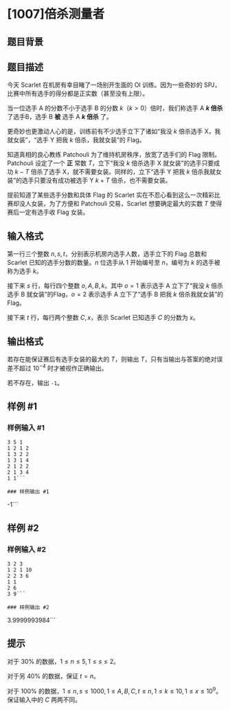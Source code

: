 # [1007]倍杀测量者

## 题目背景



## 题目描述

今天 Scarlet 在机房有幸目睹了一场别开生面的 OI 训练。因为一些奇妙的 SPJ，比赛中所有选手的得分都是正实数（甚至没有上限）。

当一位选手 A 的分数不小于选手 B 的分数 $k$（$k>0$）倍时，我们称选手 A **$k$ 倍杀** 了选手B，选手 B **被** 选手 A **$k$ 倍杀** 了。

更奇妙也更激动人心的是，训练前有不少选手立下了诸如“我没 $k$ 倍杀选手 X，我就女装”，“选手 Y 把我 $k$ 倍杀，我就女装”的 Flag。

知道真相的良心教练 Patchouli 为了维持机房秩序，放宽了选手们的 Flag 限制。Patchouli 设定了一个 **正** 常数 $T$，立下“我没 $k$ 倍杀选手 X 就女装”的选手只要成功 $k-T$ 倍杀了选手 X，就不需要女装。同样的，立下“选手 Y 把我 $k$ 倍杀我就女装”的选手只要没有成功被选手 Y $k+T$ 倍杀，也不需要女装。

提前知道了某些选手分数和具体 Flag 的 Scarlet 实在不忍心看到这么一次精彩比赛却没人女装，为了方便和 Patchouli 交易，Scarlet 想要确定最大的实数 $T$ 使得赛后一定有选手收 Flag 女装。

## 输入格式

第一行三个整数 $n,s,t$，分别表示机房内选手人数，选手立下的 Flag 总数和 Scarlet 已知的选手分数的数量。$n$ 位选手从 $1$ 开始编号至 $n$，编号为 $k$ 的选手被称为选手 $k$。

接下来 $s$ 行，每行四个整数 $o,A,B,k$。其中 $o=1$ 表示选手 A 立下了“我没 $k$ 倍杀选手 B 就女装”的Flag，$o=2$ 表示选手 A 立下了“选手 B 把我 $k$ 倍杀我就女装”的 Flag。

接下来 $t$ 行，每行两个整数 $C,x$，表示 Scarlet 已知选手 $C$ 的分数为 $x$。

## 输出格式

若存在能保证赛后有选手女装的最大的 $T$，则输出 $T$，只有当输出与答案的绝对误差不超过 $10^{-4}$ 时才被视作正确输出。

若不存在，输出 `-1`。

## 样例 #1

### 样例输入 #1
```
3 5 1
1 2 1 2
1 3 2 2
1 3 1 4
2 1 2 2
2 1 3 4
1 1```

### 样例输出 #1

```
-1```

## 样例 #2

### 样例输入 #2
```
3 2 3
1 2 1 10
2 2 3 6
1 1
2 6
3 9```

### 样例输出 #2

```
3.9999993984```

## 提示

对于 $30\%$ 的数据，$1\leq n\leq5,1\leq s\leq 2$。

对于另 $40\%$ 的数据，保证 $t=n$。

对于 $100\%$ 的数据，$1\leq n,s\leq 1000,1\leq A,B,C,t\leq n,1\leq k\leq 10,1\leq x\leq 10^9$。保证输入中的 $C$ 两两不同。
